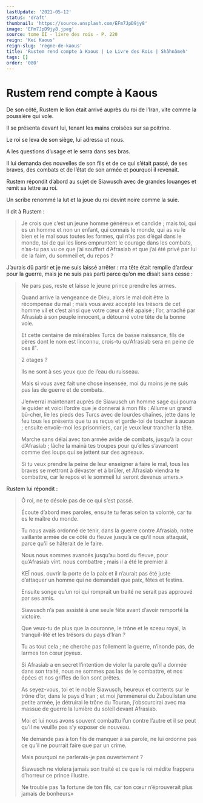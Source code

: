```yaml
---
lastUpdate: '2021-05-12'
status: 'draft'
thumbnail: 'https://source.unsplash.com/EFm7JpD9jy8'
image: 'EFm7JpD9jy8.jpeg'
source: tome II - livre des rois - P. 220
reign: 'Keï Kaous'
reign-slug: 'regne-de-kaous'
title: 'Rustem rend compte à Kaous | Le Livre des Rois | Shâhnâmeh'
tags: []
order: '080'
---
```


# Rustem rend compte à Kaous

De son côté, Rustem le lion était arrivé auprès du roi de l’Iran, vite comme la poussière qui vole.

Il se présenta devant lui, tenant les mains croisées sur sa poitrine.

Le roi se leva de son siège, lui adressa ut nous.

A les questions d’usage et le serra dans ses bras.

Il lui demanda des nouvelles de son fils et de ce qui s’était passé, de ses braves, des combats et de l’état de son armée et pourquoi il revenait.

Rustem répondit d’abord au sujet de Siawusch avec de grandes louanges et remit sa lettre au roi.

Un scribe renommé la lut et la joue du roi devint noire comme la suie.

Il dit à Rustem :

> Je crois que c’est un jeune homme généreux et candide ; mais toi, qui es un homme et non un enfant, qui connais le monde, qui as vu le bien et le mal sous toutes les formes, qui n’as pas d’égal dans le monde, toi de qui les lions empruntent le courage dans les combats, n’as-tu pas vu ce que j’ai souffert d’Afrasiab et que j’ai été privé par lui de la faim, du sommeil et, du repos ?

J’aurais dû partir et je me suis laissé arrêter : ma tête était remplie d’ardeur pour la guerre, mais je ne suis pas parti parce qu’on me disait sans cesse :

> Ne pars pas, reste et laisse le jeune prince prendre les armes.
>
> Quand arrive la vengeance de Dieu, alors le mal doit être la récompense du mal ; mais vous avez accepté les trésors de cet homme vil et c’est ainsi que votre cœur a été apaisé ; l’or, arraché par Afrasiab à son peuple innocent, a détourné votre tête de la bonne voie.
>
> Et cette centaine de misérables Turcs de basse naissance, fils de pères dont le nom est linconnu, crois-tu qu’Afrasiab sera en peine de ces il".
>
> 2 otages ?
>
> Ils ne sont à ses yeux que de l’eau du ruisseau.
>
> Mais si vous avez fait une chose insensée, moi du moins je ne suis pas las de guerre et de combats.
>
> J’enverrai maintenant auprès de Siawusch un homme sage qui pourra le guider et voici l’ordre que je donnerai à mon fils : Allume un grand bû-cher, lie les pieds des Turcs avec de lourdes chaînes, jette dans le feu tous les présents que tu as reçus et garde-toi de toucher à aucun ; ensuite envoie-moi les prisonniers, car je veux leur trancher la tête.
>
> Marche sans délai avec ton armée avide de combats, jusqu’à la cour d’Afrasiab ; lâche la mainà tes troupes pour qu’elles s’avancent comme des loups qui se jettent sur des agneaux.
>
> Si tu veux prendre la peine de leur enseigner à faire le mal, tous les braves se mettront à dévaster et à brûler, et Afrasiab viendra te combattre, car le repos et le sommeil lui seront devenus amers.»

Rustem lui répondit :

> Ô roi, ne te désole pas de ce qui s’est passé.
>
> Écoute d’abord mes paroles, ensuite tu feras selon ta volonté, car tu es le maître du monde.
>
> Tu nous avais ordonné de tenir, dans la guerre contre Afrasiab, notre vaillante armée de ce côté du fleuve jusqu’à ce qu’il nous attaquât, parce qu’il se hâterait de le faire.
>
> Nous nous sommes avancés jusqu’au bord du fleuve, pour qu’Afrasiab vînt. nous combattre ; mais il a été le premier à
>
> KEÎ nous. ouvrir la porte de la paix et il n’aurait pas été juste d’attaquer un homme qui ne demandait que paix, fêtes et festins.
>
> Ensuite songe qu’un roi qui romprait un traité ne serait pas approuvé par ses amis.
>
> Siawusch n’a pas assisté à une seule fête avant d’avoir remporté la victoire.
>
> Que veux-tu de plus que la couronne, le trône et le sceau royal, la tranquil-Iité et les trésors du pays d’Iran ?
>
> Tu as tout cela ; ne cherche pas follement la guerre, n’inonde pas, de larmes ton cœur joyeux.
>
> Si Afrasiab a en secret l’intention de violer la parole qu’il a donnée dans son traité, nous ne sommes pas las de le combattre, et nos épées et nos griffes de lion sont prêtes.
>
> As seyez-vous, toi et le noble Siawusch, heureux et contents sur le trône d’or, dans le pays d’Iran ; et moi j’emmènerai du Zaboulistan une petite armée, je détruirai le trône du Touran, j’obscurcirai avec ma massue de guerre la lumière du soleil devant Afrasiab.
>
> Moi et lui nous avons souvent combattu l’un contre l’autre et il se peut qu’il ne veuille pas s’y exposer de nouveau.
>
> Ne demande pas à ton fils de manquer à sa parole, ne lui ordonne pas ce qu’il ne pourrait faire que par un crime.
>
> Mais pourquoi ne parlerais-je pas ouvertement ?
>
> Siawusch ne violera jamais son traité et ce que le roi médite frappera d’horreur ce prince illustre.
>
> Ne trouble pas ’la fortune de ton fils, car ton cœur n’éprouverait plus jamais de bonheurs»
